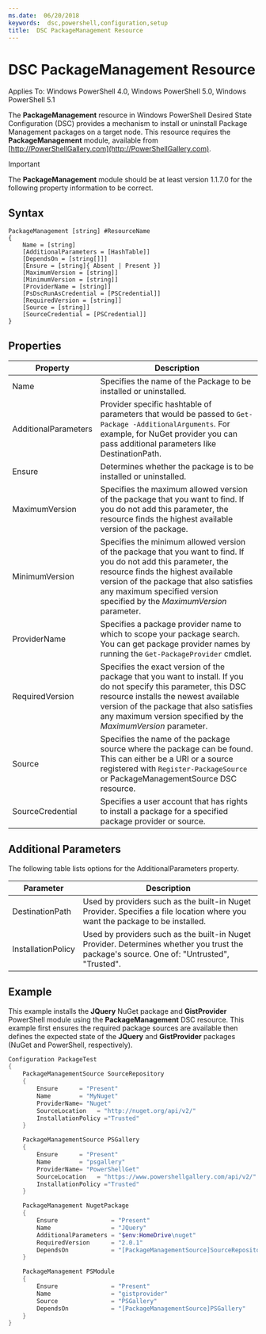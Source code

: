 ```yaml
---
ms.date:  06/20/2018
keywords:  dsc,powershell,configuration,setup
title:  DSC PackageManagement Resource
---
```

# DSC PackageManagement Resource

Applies To: Windows PowerShell 4.0, Windows PowerShell 5.0, Windows PowerShell 5.1

The **PackageManagement** resource in Windows PowerShell Desired State Configuration (DSC) provides a mechanism to install or uninstall Package Management packages on a target node. This resource requires the **PackageManagement** module, available from [http://PowerShellGallery.com](http://PowerShellGallery.com).

> [!IMPORTANT]
> The **PackageManagement** module should be at least version 1.1.7.0 for the following property information to be correct.

## Syntax

```
PackageManagement [string] #ResourceName
{
    Name = [string]
    [AdditionalParameters = [HashTable]]
    [DependsOn = [string[]]]
    [Ensure = [string]{ Absent | Present }]
    [MaximumVersion = [string]]
    [MinimumVersion = [string]]
    [ProviderName = [string]]
    [PsDscRunAsCredential = [PSCredential]]
    [RequiredVersion = [string]]
    [Source = [string]]
    [SourceCredential = [PSCredential]]
}
```

## Properties

|  Property  |  Description   |
|---|---|
| Name| Specifies the name of the Package to be installed or uninstalled.|
| AdditionalParameters| Provider specific hashtable of parameters that would be passed to `Get-Package -AdditionalArguments`. For example, for NuGet provider you can pass additional parameters like DestinationPath.|
| Ensure| Determines whether the package is to be installed or uninstalled.|
| MaximumVersion|Specifies the maximum allowed version of the package that you want to find. If you do not add this parameter, the resource finds the highest available version of the package.|
| MinimumVersion|Specifies the minimum allowed version of the package that you want to find. If you do not add this parameter, the resource finds the highest available version of the package that also satisfies any maximum specified version specified by the _MaximumVersion_ parameter.|
| ProviderName| Specifies a package provider name to which to scope your package search. You can get package provider names by running the `Get-PackageProvider` cmdlet.|
| RequiredVersion| Specifies the exact version of the package that you want to install. If you do not specify this parameter, this DSC resource installs the newest available version of the package that also satisfies any maximum version specified by the _MaximumVersion_ parameter.|
| Source| Specifies the name of the package source where the package can be found. This can either be a URI or a source registered with `Register-PackageSource` or PackageManagementSource DSC resource.|
| SourceCredential | Specifies a user account that has rights to install a package for a specified package provider or source.|

## Additional Parameters

The following table lists options for the AdditionalParameters property.

|Parameter|Description|
|---|---|
|DestinationPath|Used by providers such as the built-in Nuget Provider. Specifies a file location where you want the package to be installed.|
|InstallationPolicy|Used by providers such as the built-in Nuget Provider. Determines whether you trust the package's source. One of: "Untrusted", "Trusted".|

## Example

This example installs the **JQuery** NuGet package and **GistProvider** PowerShell module using the **PackageManagement** DSC resource. This example first ensures the required package sources are available then defines the expected state of the **JQuery** and **GistProvider** packages (NuGet and PowerShell, respectively).

```powershell
Configuration PackageTest
{
    PackageManagementSource SourceRepository
    {
        Ensure      = "Present"
        Name        = "MyNuget"
        ProviderName= "Nuget"
        SourceLocation   = "http://nuget.org/api/v2/"
        InstallationPolicy ="Trusted"
    }

    PackageManagementSource PSGallery
    {
        Ensure      = "Present"
        Name        = "psgallery"
        ProviderName= "PowerShellGet"
        SourceLocation   = "https://www.powershellgallery.com/api/v2/"
        InstallationPolicy ="Trusted"
    }

    PackageManagement NugetPackage
    {
        Ensure               = "Present"
        Name                 = "JQuery"
        AdditionalParameters = "$env:HomeDrive\nuget"
        RequiredVersion      = "2.0.1"
        DependsOn            = "[PackageManagementSource]SourceRepository"
    }

    PackageManagement PSModule
    {
        Ensure               = "Present"
        Name                 = "gistprovider"
        Source               = "PSGallery"
        DependsOn            = "[PackageManagementSource]PSGallery"
    }
}
```